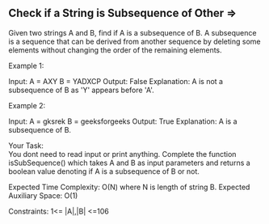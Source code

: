 Check if a String is Subsequence of Other =>
-----------------------------------------


Given two strings A and B, find if A is a subsequence of B. A subsequence is a sequence that can be derived from another sequence by deleting some elements without changing the order of the remaining elements.


Example 1:

Input:
A = AXY 
B = YADXCP
Output: False
Explanation: A is not a subsequence of B
as 'Y' appears before 'A'.

Example 2:

Input:
A = gksrek
B = geeksforgeeks
Output: True
Explanation: A is a subsequence of B.
 

Your Task:  
You dont need to read input or print anything. Complete the function isSubSequence() which takes A and B as input parameters and returns a boolean value denoting if A is a subsequence of B or not. 

 

Expected Time Complexity: O(N) where N is length of string B.
Expected Auxiliary Space: O(1)


Constraints:
1<= |A|,|B| <=106

